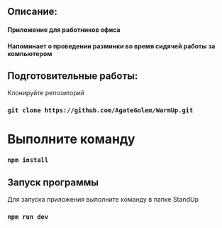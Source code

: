 ## Описание:
#### Приложение для работников офиса
#### Напоминает о проведении разминки во время сидячей работы за компьютером
## Подготовительные работы:
Клонируйте репозиторий
### `git clone https://github.com/AgateGolem/WarmUp.git`
# Выполните команду
### `npm install`

## Запуск программы
Для запуска приложения выполните команду в папке StandUp
### `npm run dev`
